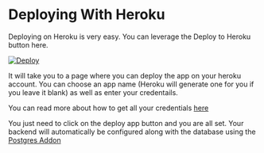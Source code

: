 # Deploying With Heroku

Deploying on Heroku is very easy. You can leverage the Deploy to Heroku button here.

[![Deploy](https://www.herokucdn.com/deploy/button.svg "inline")](https://heroku.com/deploy?template=https://github.com/samyak-jain/AgoraBackend/tree/develop)



It will take you to a page where you can deploy the app on your heroku account. You can choose an app name (Heroku will generate one for you if you leave it blank) as well as enter your credentails. 

You can read more about how to get all your credentials [here](https://github.com/samyak-jain/AgoraBackend/wiki/Credentials)

You just need to click on the deploy app button and you are all set. Your backend will automatically be configured along with the database using the [Postgres Addon](https://elements.heroku.com/addons/heroku-postgresql)
